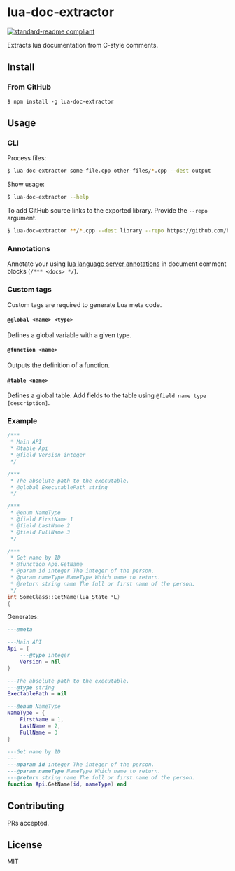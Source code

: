 # lua-doc-extractor

[![standard-readme compliant](https://img.shields.io/badge/readme%20style-standard-brightgreen.svg?style=flat-square)](https://github.com/RichardLitt/standard-readme)

Extracts lua documentation from C-style comments.

## Install

### From GitHub

```
$ npm install -g lua-doc-extractor
```

## Usage

### CLI

Process files:

```sh
$ lua-doc-extractor some-file.cpp other-files/*.cpp --dest output
```

Show usage:

```sh
$ lua-doc-extractor --help
```

To add GitHub source links to the exported library. Provide the `--repo` argument.

```sh
$ lua-doc-extractor **/*.cpp --dest library --repo https://github.com/beyond-all-reason/spring/blob/62ee0b4/
```

### Annotations

Annotate your using [lua language server annotations](https://luals.github.io/wiki/annotations/) in document comment blocks (`/*** <docs> */`).

### Custom tags

Custom tags are required to generate Lua meta code.

#### `@global <name> <type>`

Defines a global variable with a given type.

#### `@function <name>`

Outputs the definition of a function.

#### `@table <name>`

Defines a global table. Add fields to the table using `@field name type [description]`.

### Example

```cpp
/***
 * Main API
 * @table Api
 * @field Version integer
 */

/***
 * The absolute path to the executable.
 * @global ExecutablePath string
 */

/***
 * @enum NameType
 * @field FirstName 1
 * @field LastName 2
 * @field FullName 3
 */

/***
 * Get name by ID
 * @function Api.GetName
 * @param id integer The integer of the person.
 * @param nameType NameType Which name to return.
 * @return string name The full or first name of the person.
 */
int SomeClass::GetName(lua_State *L)
{
```

Generates:

```lua
---@meta

---Main API
Api = {
	---@type integer
	Version = nil
}

---The absolute path to the executable.
---@type string
ExectablePath = nil

---@enum NameType
NameType = {
	FirstName = 1,
	LastName = 2,
	FullName = 3
}

---Get name by ID
---
---@param id integer The integer of the person.
---@param nameType NameType Which name to return.
---@return string name The full or first name of the person.
function Api.GetName(id, nameType) end
```

## Contributing

PRs accepted.

## License

MIT
